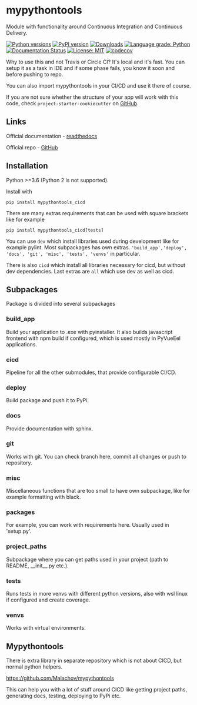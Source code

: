 # mypythontools

Module with functionality around Continuous Integration and Continuous Delivery.

[![Python versions](https://img.shields.io/pypi/pyversions/mypythontools_cicd.svg)](https://pypi.python.org/pypi/mypythontools_cicd/) [![PyPI version](https://badge.fury.io/py/mypythontools_cicd.svg)](https://badge.fury.io/py/mypythontools_cicd) [![Downloads](https://pepy.tech/badge/mypythontools_cicd)](https://pepy.tech/project/mypythontools_cicd) [![Language grade: Python](https://img.shields.io/lgtm/grade/python/g/Malachov/mypythontools_cicd.svg?logo=lgtm&logoWidth=18)](https://lgtm.com/projects/g/Malachov/mypythontools_cicd/context:python) [![Documentation Status](https://readthedocs.org/projects/mypythontools_cicd/badge/?version=latest)](https://mypythontools_cicd.readthedocs.io/en/latest/?badge=latest) [![License: MIT](https://img.shields.io/badge/License-MIT-yellow.svg)](https://opensource.org/licenses/MIT) [![codecov](https://codecov.io/gh/Malachov/mypythontools_cicd/branch/master/graph/badge.svg)](https://codecov.io/gh/Malachov/mypythontools_cicd)

Why to use this and not Travis or Circle CI? It's local and it's fast. You can setup it as a task in IDE and
if some phase fails, you know it soon and before pushing to repo.

You can also import mypythontools in your CI/CD and use it there of course.

If you are not sure whether the structure of your app will work with this code, check `project-starter-cookiecutter` on [GitHub](https://github.com/Malachov/project-starter-cookiecutter).

## Links

Official documentation - [readthedocs](https://mypythontools_cicd.readthedocs.io/)

Official repo - [GitHub](https://github.com/Malachov/mypythontools_cicd)


## Installation

Python >=3.6 (Python 2 is not supported).

Install with

```console
pip install mypythontools_cicd
```

There are many extras requirements that can be used with square brackets like for example

```console
pip install mypythontools_cicd[tests]
```

You can use `dev` which install libraries used during development like for example pylint. Most subpackages
has own extras. `'build_app','deploy', 'docs', 'git', 'misc', 'tests', 'venvs'` in particular.

There is also `cicd` which install all libraries necessary for cicd, but without dev dependencies. Last
extras are `all` which use dev as well as cicd.

## Subpackages
Package is divided into several subpackages

### build_app
Build your application to .exe with pyinstaller. It also builds javascript frontend with npm build if configured, which is used mostly in PyVueEel applications.

### cicd
Pipeline for all the other submodules, that provide configurable CI/CD.

### deploy
Build package and push it to PyPi.

### docs
Provide documentation with sphinx.

### git
Works with git. You can check branch here, commit all changes or push to repository.

### misc
Miscellaneous functions that are too small to have own subpackage, like for example formatting with black.

### packages
For example, you can work with requirements here. Usually used in 'setup.py'.

### project_paths
Subpackage where you can get paths used in your project (path to README,  \_\_init__.py etc.).

### tests
Runs tests in more venvs with different python versions, also with wsl linux if configured and create coverage.

### venvs
Works with virtual environments.

## Mypythontools

There is extra library in separate repository which is not about CICD, but normal python helpers.

https://github.com/Malachov/mypythontools

This can help you with a lot of stuff around CICD like getting project paths, generating docs, testing,
deploying to PyPi etc.